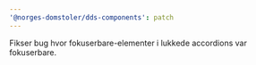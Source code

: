 ```yaml
---
'@norges-domstoler/dds-components': patch
---
```


Fikser bug hvor fokuserbare-elementer i lukkede accordions var fokuserbare.

